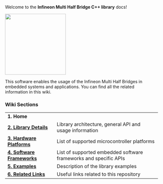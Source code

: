 Welcome to the **Infineon Multi Half Bridge C++ library** docs!

<img src="https://www.infineon.com/export/sites/default/_images/product/power/motor_control_ics/TLE94112ES_TSDSO-24-51_Combi.jpg_1867607890.jpg" style="max-width:100%;" width="200">

This software enables the usage of the Infineon Multi Half Bridges in embedded systems and applications.
You can find all the related information in this wiki.

### Wiki Sections

<table>
    <tr>
        <td><b>1. Home</b></td>
        <td> </td>
    </tr>
    <tr>
        <td><a href="Library-Details"><b>2. Library Details</b></td>
        <td>Library architecture, general API and usage information</td>
    </tr>
    <tr>
        <td><a href="Hardware-Platforms"><b>3. Hardware Platforms</b></a></td>
        <td>List of supported microcontroller platforms</td>
    </tr>
    <tr>
        <td><a href="Software-Frameworks"><b>4. Software Frameworks</b></td>
        <td>List of supported embedded software frameworks and specific APIs</td>
    </tr>
    <tr>
        <td><a href="Related-Links"><b>5. Examples</b></a></td>
        <td>Description of the library examples</td>
    </tr>
    <tr>
        <td><a href="Related-Links"><b>6. Related Links</b></a></td>
        <td>Useful links related to this repository</td>
    </tr>
</table>
